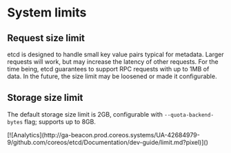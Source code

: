 # System limits

## Request size limit

etcd is designed to handle small key value pairs typical for metadata. Larger requests will work, but may increase the latency of other requests. For the time being, etcd guarantees to support RPC requests with up to 1MB of data. In the future, the size limit may be loosened or made it configurable.

## Storage size limit

The default storage size limit is 2GB, configurable with `--quota-backend-bytes` flag; supports up to 8GB.


<!-- BEGIN ANALYTICS --> [![Analytics](http://ga-beacon.prod.coreos.systems/UA-42684979-9/github.com/coreos/etcd/Documentation/dev-guide/limit.md?pixel)]() <!-- END ANALYTICS -->
